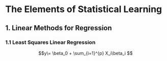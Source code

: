 <script type="text/javascript" src="https://cdn.mathjax.org/mathjax/latest/MathJax.js?config=TeX-AMS_HTML"></script>

#  The Elements of Statistical Learning
## 1. Linear Methods for Regression
### 1.1 Least Squares Linear Regression
$$y\= \beta_0 + \sum_{i=1}^{p} X_i\beta_i $$
<!--stackedit_data:
eyJoaXN0b3J5IjpbLTQwNDY1Nzc5OSwtMTYwODAxMzY5XX0=
-->
